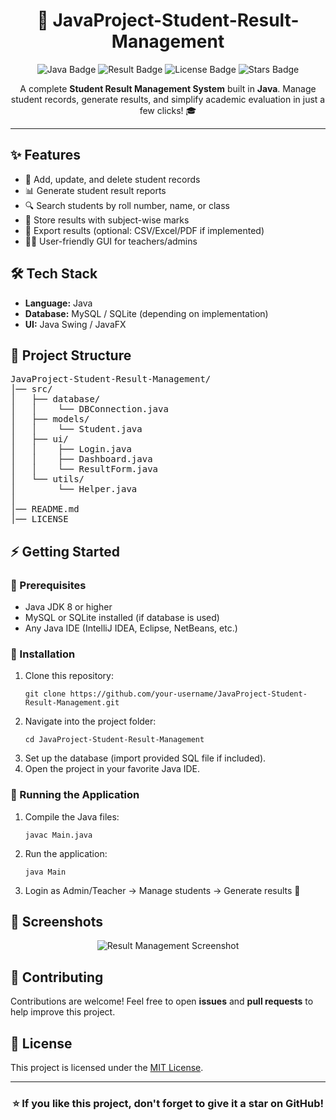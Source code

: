 <h1 align="center">📘 JavaProject-Student-Result-Management</h1>

<p align="center">
  <img src="https://img.shields.io/badge/Java-Project-orange?logo=java&logoColor=white" alt="Java Badge"/>
  <img src="https://img.shields.io/badge/Result-Management-blue" alt="Result Badge"/>
  <img src="https://img.shields.io/github/license/your-username/JavaProject-Student-Result-Management" alt="License Badge"/>
  <img src="https://img.shields.io/github/stars/your-username/JavaProject-Student-Result-Management?style=social" alt="Stars Badge"/>
</p>

<p align="center">
  A complete <b>Student Result Management System</b> built in <b>Java</b>.  
  Manage student records, generate results, and simplify academic evaluation in just a few clicks! 🎓
</p>

<hr/>

<h2>✨ Features</h2>
<ul>
  <li>📝 Add, update, and delete student records</li>
  <li>📊 Generate student result reports</li>
  <li>🔍 Search students by roll number, name, or class</li>
  <li>📂 Store results with subject-wise marks</li>
  <li>📑 Export results (optional: CSV/Excel/PDF if implemented)</li>
  <li>👨‍🏫 User-friendly GUI for teachers/admins</li>
</ul>

<h2>🛠️ Tech Stack</h2>
<ul>
  <li><b>Language:</b> Java</li>
  <li><b>Database:</b> MySQL / SQLite (depending on implementation)</li>
  <li><b>UI:</b> Java Swing / JavaFX</li>
</ul>

<h2>📂 Project Structure</h2>

<pre>
JavaProject-Student-Result-Management/
│── src/
│   ├── database/
│   │    └── DBConnection.java
│   ├── models/
│   │    └── Student.java
│   ├── ui/
│   │    ├── Login.java
│   │    ├── Dashboard.java
│   │    └── ResultForm.java
│   └── utils/
│        └── Helper.java
│
│── README.md
│── LICENSE
</pre>

<h2>⚡ Getting Started</h2>

<h3>🔹 Prerequisites</h3>
<ul>
  <li>Java JDK 8 or higher</li>
  <li>MySQL or SQLite installed (if database is used)</li>
  <li>Any Java IDE (IntelliJ IDEA, Eclipse, NetBeans, etc.)</li>
</ul>

<h3>🔹 Installation</h3>
<ol>
  <li>Clone this repository:
    <pre><code>git clone https://github.com/your-username/JavaProject-Student-Result-Management.git</code></pre>
  </li>
  <li>Navigate into the project folder:
    <pre><code>cd JavaProject-Student-Result-Management</code></pre>
  </li>
  <li>Set up the database (import provided SQL file if included).</li>
  <li>Open the project in your favorite Java IDE.</li>
</ol>

<h3>🔹 Running the Application</h3>
<ol>
  <li>Compile the Java files:
    <pre><code>javac Main.java</code></pre>
  </li>
  <li>Run the application:
    <pre><code>java Main</code></pre>
  </li>
  <li>Login as Admin/Teacher → Manage students → Generate results 🎉</li>
</ol>

<h2>📸 Screenshots</h2>
<p align="center">
  <img src="https://via.placeholder.com/600x350.png?text=Result+Management+System+Screenshot" alt="Result Management Screenshot" />
</p>

<h2>🤝 Contributing</h2>
<p>Contributions are welcome! Feel free to open <b>issues</b> and <b>pull requests</b> to help improve this project.</p>

<h2>📜 License</h2>
<p>This project is licensed under the <a href="LICENSE">MIT License</a>.</p>

<hr/>

<h3 align="center">⭐ If you like this project, don't forget to give it a star on GitHub!</h3>
